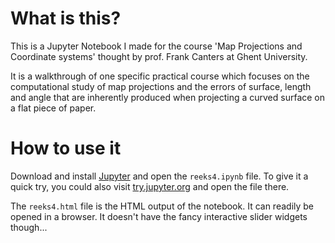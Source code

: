 # What is this?

This is a Jupyter Notebook I made for the course 'Map Projections and Coordinate systems' thought by prof. Frank Canters at Ghent University.

It is a walkthrough of one specific practical course which focuses on the computational study of map projections and the errors of surface, length and angle that are inherently produced when projecting a curved surface on a flat piece of paper.

# How to use it

Download and install [Jupyter](http://jupyter.org/) and open the `reeks4.ipynb` file. To give it a quick try, you could also visit [try.jupyter.org](try.jupyter.org) and open the file there.

The `reeks4.html` file is the HTML output of the notebook. It can readily be opened in a browser. It doesn't have the fancy interactive slider widgets though...
